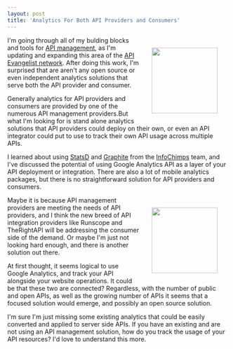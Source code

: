 ```yaml
---
layout: post
title: 'Analytics For Both API Providers and Consumers'
---
```

<p><img style="padding: 25px;" src="https://s3.amazonaws.com/kinlane-productions/bw-icons/bw-analytics-2.png" alt="" width="150" align="right" /></p>
<p>I'm going through all of my bulding blocks and tools for <a title="API Management" href="http://management.apievangelist.com">API management</a>, as I'm updating and expanding this area of the <a href="http://apievangelist.com/network.html">API Evangelist network</a>. After doing this work, I'm surprised that are aren't any open source or even independent analytics solutions that serve both the API provider and consumer.</p>
<p>Generally analytics for API providers and consumers are provided by one of the numerous API management providers.But what I'm looking for is stand alone analytics solutions that API providers could deploy on their own, or even an API integrator could put to use to track their own API usage across multiple APIs.</p>
<p>I learned about using <a title="StatsD" href="https://github.com/etsy/statsd/">StatsD</a> and <a href="http://graphite.wikidot.com/">Graphite</a> from the <a href="http://www.infochimps.com/">InfoChimps</a> team, and I've discussed the potential of using Google Analytics API as a layer of your API deployment or integration. There are also a lot of mobile analytics packages, but there is no straightforward solution for API providers and consumers.</p>
<p><img style="padding: 25px;" src="https://s3.amazonaws.com/kinlane-productions/bw-icons/bw-analytics-4.jpeg" alt="" width="150" align="right" /></p>
<p>Maybe it is because API management providers are meeting the needs of API providers, and I think the new breed of API integration providers like Runscope and TheRightAPI will be addressing the consumer side of the demand.  Or maybe I'm just not looking hard enough, and there is another solution out there.</p>
<p>At first thought, it seems logical to use Google Analytics, and track your API alongside your website operations.  It could be that these two are connected?  Regardless, with the number of public and open APIs, as well as the growing number of APIs it seems that a focused solution would emerge, and possibly an open source solution.</p>
<p>I'm sure I'm just missing some existing analytics that could be easily converted and applied to server side APIs. If you have an existing and are not using an API management solution, how do you track the usage of your API resources? I'd love to understand this more.</p>